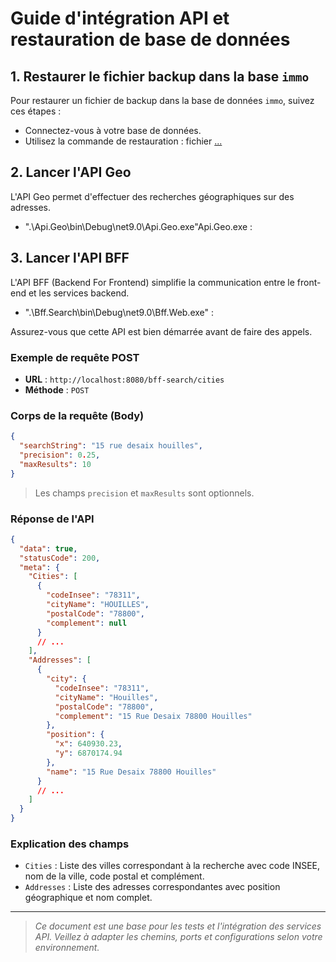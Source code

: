 
# Guide d'intégration API et restauration de base de données

## 1. Restaurer le fichier backup dans la base `immo`

Pour restaurer un fichier de backup dans la base de données `immo`, suivez ces étapes :

- Connectez-vous à votre base de données.
- Utilisez la commande de restauration : fichier [...](/geo.backup)



## 2. Lancer l'API Geo

L'API Geo permet d'effectuer des recherches géographiques sur des adresses.

- ".\Api.Geo\bin\Debug\net9.0\Api.Geo.exe"Api.Geo.exe : 
## 3. Lancer l'API BFF

L'API BFF (Backend For Frontend) simplifie la communication entre le front-end et les services backend.

- ".\Bff.Search\bin\Debug\net9.0\Bff.Web.exe" : 

Assurez-vous que cette API est bien démarrée avant de faire des appels.

### Exemple de requête POST

- **URL** : `http://localhost:8080/bff-search/cities`
- **Méthode** : `POST`

### Corps de la requête (Body)

```json
{
  "searchString": "15 rue desaix houilles",
  "precision": 0.25,
  "maxResults": 10
}
```

> Les champs `precision` et `maxResults` sont optionnels.

### Réponse de l'API

```json
{
  "data": true,
  "statusCode": 200,
  "meta": {
    "Cities": [
      {
        "codeInsee": "78311",
        "cityName": "HOUILLES",
        "postalCode": "78800",
        "complement": null
      }
      // ...
    ],
    "Addresses": [
      {
        "city": {
          "codeInsee": "78311",
          "cityName": "Houilles",
          "postalCode": "78800",
          "complement": "15 Rue Desaix 78800 Houilles"
        },
        "position": {
          "x": 640930.23,
          "y": 6870174.94
        },
        "name": "15 Rue Desaix 78800 Houilles"
      }
      // ...
    ]
  }
}
```

### Explication des champs

- `Cities` : Liste des villes correspondant à la recherche avec code INSEE, nom de la ville, code postal et complément.
- `Addresses` : Liste des adresses correspondantes avec position géographique et nom complet.


---

> _Ce document est une base pour les tests et l'intégration des services API. Veillez à adapter les chemins, ports et configurations selon votre environnement._
